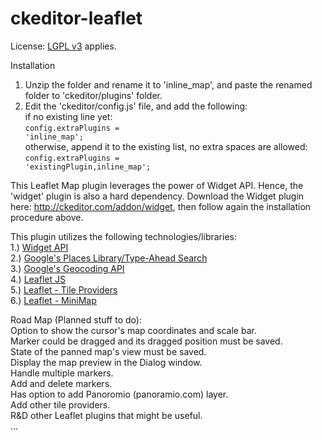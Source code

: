 ckeditor-leaflet
================
License: <a href="https://www.gnu.org/licenses/lgpl.html">LGPL v3</a> applies.

Installation <br>
1) Unzip the folder and rename it to 'inline_map', and paste the renamed folder to 'ckeditor/plugins' folder.<br>
2) Edit the 'ckeditor/config.js' file, and add the following:<br>
    if no existing line yet:<br>
      <code>config.extraPlugins = 'inline_map';</code><br>
    otherwise, append it to the existing list, no extra spaces are allowed:<br>
      <code>config.extraPlugins = 'existingPlugin,inline_map';</code><br>

This Leaflet Map plugin leverages the power of Widget API. Hence, the 'widget' plugin is also a hard dependency. Download the Widget plugin here: http://ckeditor.com/addon/widget, then follow again the installation procedure above.<br>

This plugin utilizes the following technologies/libraries: <br>
1.) <a href="http://docs.ckeditor.com/#!/api/CKEDITOR.plugins.widget">Widget API</a><br>
2.) <a href="https://developers.google.com/maps/documentation/javascript/places-autocomplete">Google's Places Library/Type-Ahead Search</a><br>
3.) <a href="https://developers.google.com/maps/documentation/geocoding/">Google's Geocoding API</a><br>
4.) <a href="http://leafletjs.com/">Leaflet JS</a><br>
5.) <a href="https://github.com/leaflet-extras/leaflet-providers">Leaflet - Tile Providers</a><br>
6.) <a href="https://github.com/Norkart/Leaflet-MiniMap">Leaflet - MiniMap</a><br>


Road Map (Planned stuff to do): <br>
Option to show the cursor's map coordinates and scale bar.<br>
Marker could be dragged and its dragged position must be saved.<br>
State of the panned map's view must be saved.<br>
Display the map preview in the Dialog window.<br>
Handle multiple markers.<br>
Add and delete markers.<br>
Has option to add Panoromio (panoramio.com) layer.<br>
Add other tile providers.<br>
R&D other Leaflet plugins that might be useful.<br>
...






